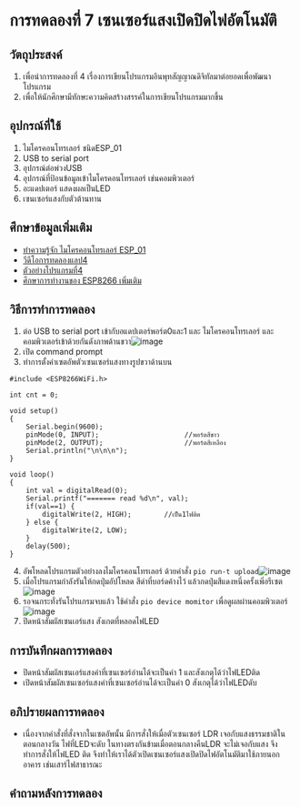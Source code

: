 # การทดลองที่ 7 เซนเซอร์แสงเปิดปิดไฟอัตโนมัติ
## วัตถุประสงค์
1. เพื่อนำการทดลองที่ 4 เรื่องการเขียนโปรแกรมอินพุทสัญญาณดิจิทัลมาต่อยอดเพื่อพัฒนาโปรแกรม
2. เพื่อให้นักศึกษามีทักษะความคิดสร้างสรรค์ในการเขียนโปรแกรมมากขึ้น
## อุปกรณ์ที่ใช้
1. ไมโครคอนโทรเลอร์ ชนิดESP_01
2. USB to serial port
3. อุปกรณ์ต่อพ่วงUSB
4. อุปกรณ์ที่ป้อนข้อมูลเข้าไมโครคอนโทรเลอร์ เช่นคอมพิวเตอร์
5. อะแดปเตอร์ แสดงผลเป็นLED
6. เซนเซอร์แสงกับตัวต้านทาน
## ศึกษาข้อมูลเพิ่มเติม
* [ทำความรู้จัก ไมโครคอนโทรเลอร์ ESP_01](https://docs.platformio.org/en/latest/boards/espressif8266/esp01.html)
* [วีดีโอการทดลองแลป4](https://www.youtube.com/watch?v=nFqoZT26U5k)
* [ตัวอย่างโปรแกรมที่4](https://github.com/choompol-boonmee/lab63b/tree/master/examples/04_Input-Port)
* [ศึกษาการทำงานของ ESP8266 เพิ่มเติม](https://nurdspace.nl/ESP8266#Code_examples)
## วิธีการทำการทดลอง
1. ต่อ USB to serial port เข้ากับอแดปเตอร์พอร์ต0และ1 และ ไมโครคอนโทรเลอร์ และคอมพิวเตอร์เข้าด้วยกันดังภาพด้านขวา![image](https://user-images.githubusercontent.com/80879365/112296432-7d176d80-8cc7-11eb-8ec1-c189472eef10.png)
2. เปิด command prompt 
3. ทำการตั้งค่าเซตอัพตัวเซนเซอร์แสงทางรูปขวาด้านบน
``` #include <Arduino.h>
#include <ESP8266WiFi.h>

int cnt = 0;

void setup()
{
	Serial.begin(9600);
	pinMode(0, INPUT);                     //พอร์ตสีขาว
	pinMode(2, OUTPUT);                    //พอร์ตสีเหลือง
	Serial.println("\n\n\n");
}

void loop()
{
	int val = digitalRead(0);
	Serial.printf("======= read %d\n", val);
	if(val==1) {
		digitalWrite(2, HIGH);        //เป็น1ไฟติด
	} else {
		digitalWrite(2, LOW);
	}
	delay(500);
}
```
4. อัพโหลดโปรแกรมตัวอย่างลงไมโครคอนโทรเลอร์ ด้วยคำสั่ง `pio run-t upload`![image](https://user-images.githubusercontent.com/80879365/112297051-ffa02d00-8cc7-11eb-8c9e-d8db657e31eb.png)   
5. เมื่อโปรแกรมกำลังรันให้กดปุ่มอัปโหลด สีดำที่บอร์ดค้างไว้ แล้วกดปุ่มสีแดงหนึ่งครั้งเพิ่อรีเซต![image](https://user-images.githubusercontent.com/80879365/112297180-25c5cd00-8cc8-11eb-9424-19df25f9c8d2.png)
6. รอจนกระทั่งรันโปรแกรมจบแล้ว ใช้คำสั่ง `pio device momitor` เพื่อดูผลผ่านคอมพิวเตอร์![image](https://user-images.githubusercontent.com/80879365/112297299-4c840380-8cc8-11eb-9c0d-9af4e28864e3.png)
7. ปิดหน้าสัมผัสเซนเอร์แสง สังเกตที่หลอดไฟLED
## การบันทึกผลการทดลอง
* ปิดหน้าสัมผัสเซนเอร์แสงค่าที่เซนเซอร์อ่านได้จะเป็นค่า 1 และสังเกตุได้ว่าไฟLEDติด
* เปิดหน้าสัมผัสเซนเซอร์แสงค่าที่เซนเซอร์อ่านได้จะเป็นค่า 0 สังเกตุได้ว่าไฟLEDดับ
## อภิปรายผลการทดลอง
* เนื่องจากคำสั่งที่สั่งจากในเซตอัพนั้น มีการสั่งให้เมื่อตัวเซนเซอร์ LDR เจอกับแสงธรรมชาติในตอนกลางวัน ไฟที่LEDจะดับ ในทางตรงกันข้ามเมื่อตอนกลางคืนLDR จะไม่เจอกับแสง จึงทำการสั่งให้ไฟLED ติด จึงทำให้เราได้ตัวเปิดเซนเซอร์แสงเปิดปิดไฟอัตโนมัติมาใช้ภายนอกอาคาร เช่นเสาร์ไฟสาธารณะ
## คำถามหลังการทดลอง



  
                
          
            
